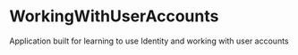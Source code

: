 # WorkingWithUserAccounts
Application built for learning to use Identity and working with user accounts
